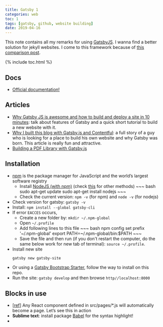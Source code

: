 ```yaml
---
title: Gatsby 1
categories: web
toc: 1
tags: [gatsby, github, website building]
date: 2019-04-16
---
```


This note contains all my remarks for using [GatsbyJS](https://www.gatsbyjs.org). I wanna find a better solution for jekyll websites. I come to this framework because of [this comparison post](https://www.gatsbyjs.org/features/).

{% include toc.html %}

## Docs

- [Official documentation!](https://www.gatsbyjs.org/docs/)

## Articles

- [Why Gatsby JS is awesome and how to build and deploy a site in 10 minutes](http://www.deadcoderising.com/why-gatsby-js-is-awesome-and-how-to-build-and-deploy-a-site-in-10-minutes/): talk about features of Gatsby and a quick short tutorial to build a new website with it.
- [Why I built this blog with Gatsby.js and Contentful](https://www.halfelectronic.com/post/why-i-built-this-blog-with-gatsby-and-contentful/): a full story of a guy who is looking for a place to build his own website and why Gatsby was born. This article is really fun and attractive.
- [Building a PDF Library with Gatsby.js](http://blog.blakesimpson.co.uk/read/96-building-a-pdf-library-with-gatsby-js)

## Installation

- [npm](https://www.npmjs.com/) is the package manager for JavaScript and the world’s largest software registry
  - Install [NodeJS (with npm)](https://nodejs.org/en/) (check [this](https://www.digitalocean.com/community/tutorials/how-to-install-node-js-on-ubuntu-16-04) for other methods)
		~~~ bash
		sudo apt-get update
		sudo apt-get install nodejs
		~~~
  - Check the current version: `npm -v` (for npm) and `node -v` (for nodejs)
- Check version for gatsby: `gatsby -v`
- Install: `npm install --global gatsby-cli`
- If error `EACCES` occurs,
  - Create a new folder by: `mkdir ~/.npm-global`
  - Open `~/.profile`
  - Add following lines to this file
		~~~ bash
		npm config set prefix '~/.npm-global'
		export PATH=~/.npm-global/bin:$PATH
		~~~
  - Save the file and then run (if you don't restart the computer, do the same below work for new tab of terminal): `source ~/.profile`.
- Install new site
	~~~ bash
	gatsby new gatsby-site
	~~~
- Or using a [Gatsby Bootstrap Starter](https://github.com/jaxx2104/gatsby-starter-bootstrap), follow the way to install on this repo.
- Run the site: `gatsby develop` and then browse `http//localhost:8000`

## Blocks in use

- [[ref](https://www.gatsbyjs.org/tutorial/part-one/)] Any React component defined in src/pages/*.js will automatically become a page. Let’s see this in action
- **Sublime text**: install package [Babel](https://github.com/babel/babel-sublime) for the syntax highlight!
- 
